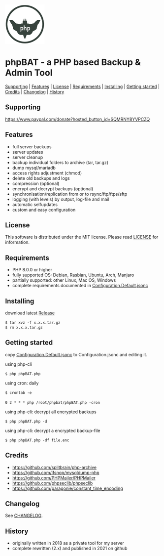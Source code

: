 ![phpBAT](https://raw.githubusercontent.com/robertsaupe/phpbat/master/.github/phpbat_mini.png)

# phpBAT - a PHP based Backup &amp; Admin Tool

[Supporting](https://github.com/robertsaupe/phpbat#supporting) |
[Features](https://github.com/robertsaupe/phpbat#features) |
[License](https://github.com/robertsaupe/phpbat#license) |
[Requirements](https://github.com/robertsaupe/phpbat#requirements) |
[Installing](https://github.com/robertsaupe/phpbat#installing) |
[Getting started](https://github.com/robertsaupe/phpbat#getting-started) |
[Credits](https://github.com/robertsaupe/phpbat#credits) |
[Changelog](https://github.com/robertsaupe/phpbat#changelog) |
[History](https://github.com/robertsaupe/phpbat#history)

## Supporting
https://www.paypal.com/donate?hosted_button_id=SQMRNY8YVPCZQ

## Features
- full server backups
- server updates
- server cleanup
- backup individual folders to archive (tar, tar.gz)
- dump mysql/mariadb
- access rights adjustment (chmod)
- delete old backups and logs
- compression (optional)
- encrypt and decrypt backups (optional)
- synchronisation/replication from or to rsync/ftp/ftps/sftp
- logging (with levels) by output, log-file and mail
- automatic selfupdates
- custom and easy configuration

## License
This software is distributed under the MIT license. Please read [LICENSE](LICENSE) for information.

## Requirements
- PHP 8.0.0 or higher
- fully supported OS: Debian, Rasbian, Ubuntu, Arch, Manjaro
- partially supported: other Linux, Mac OS, Windows
- complete requirements documented in [Configuration.Default.jsonc](Configuration.Default.jsonc)

## Installing
download latest [Release](https://github.com/robertsaupe/phpbat/releases)
```
$ tar xvz -f x.x.x.tar.gz
$ rm x.x.x.tar.gz
```

## Getting started
copy [Configuration.Default.jsonc](Configuration.Default.jsonc) to Configuration.jsonc and editing it.

using php-cli
```
$ php phpBAT.php
```

using cron: daily
```
$ crontab -e

0 2 * * * php /root/phpbat/phpBAT.php -cron
```

using php-cli: decrypt all encrypted backups
```
$ php phpBAT.php -d
```

using php-cli: decrypt a encrypted backup-file
```
$ php phpBAT.php -df file.enc
```

## Credits
- https://github.com/splitbrain/php-archive
- https://github.com/ifsnop/mysqldump-php
- https://github.com/PHPMailer/PHPMailer
- https://github.com/phpseclib/phpseclib
- https://github.com/paragonie/constant_time_encoding

## Changelog
See [CHANGELOG](CHANGELOG.md).

## History
- originally written in 2018 as a private tool for my server
- complete rewritten (2.x) and published in 2021 on github